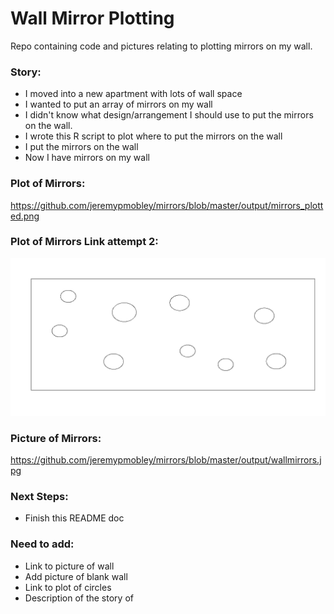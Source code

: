 # Wall Mirror Plotting

Repo containing code and pictures relating to plotting mirrors on my wall.

### Story:
* I moved into a new apartment with lots of wall space
* I wanted to put an array of mirrors on my wall
* I didn't know what design/arrangement I should use to put the mirrors on the wall.
* I wrote this R script to plot where to put the mirrors on the wall
* I put the mirrors on the wall
* Now I have mirrors on my wall

### Plot of Mirrors:
https://github.com/jeremypmobley/mirrors/blob/master/output/mirrors_plotted.png

### Plot of Mirrors Link attempt 2:
![alt tag](https://github.com/jeremypmobley/mirrors/blob/master/output/mirrors_plotted.png)


### Picture of Mirrors:
https://github.com/jeremypmobley/mirrors/blob/master/output/wallmirrors.jpg

### Next Steps:
- Finish this README doc

### Need to add:
- Link to picture of wall
- Add picture of blank wall
- Link to plot of circles
- Description of the story of 









